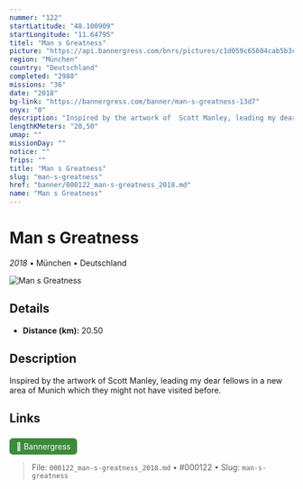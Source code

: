 ```yaml
---
nummer: "122"
startLatitude: "48.100909"
startLongitude: "11.64795"
titel: "Man s Greatness"
picture: "https://api.bannergress.com/bnrs/pictures/c1d059c65604cab5b3cfc53523d2005c"
region: "München"
country: "Deutschland"
completed: "2988"
missions: "36"
date: "2018"
bg-link: "https://bannergress.com/banner/man-s-greatness-13d7"
onyx: "0"
description: "Inspired by the artwork of  Scott Manley, leading my dear fellows in a new area of Munich which they might not have visited before."
lengthKMeters: "20,50"
umap: ""
missionDay: ""
notice: ""
Trips: ""
title: "Man s Greatness"
slug: "man-s-greatness"
href: "banner/000122_man-s-greatness_2018.md"
name: "Man s Greatness"
---
```

# Man s Greatness

*2018* • München • Deutschland

![Man s Greatness](https://api.bannergress.com/bnrs/pictures/c1d059c65604cab5b3cfc53523d2005c)



## Details
- **Distance (km):** 20.50






## Description
Inspired by the artwork of  Scott Manley, leading my dear fellows in a new area of Munich which they might not have visited before.



## Links
<a href="https://bannergress.com/banner/man-s-greatness-13d7" style="display:inline-block;margin:6px 8px 0 0;padding:6px 12px;background:#3c8b3c;color:#fff;text-decoration:none;border-radius:6px;">🔗 Bannergress</a>




> File: `000122_man-s-greatness_2018.md` • #000122 • Slug: `man-s-greatness`
